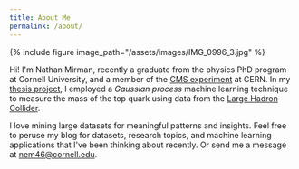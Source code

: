 ```yaml
---
title: About Me
permalink: /about/
---
```


{% include figure image_path="/assets/images/IMG_0996_3.jpg" %}

Hi!  I'm Nathan Mirman, recently a graduate from the physics PhD program at Cornell University, and a member of the [CMS experiment](https://cms.cern) at CERN.  In my [thesis project][topmass], I employed a *Gaussian process* machine learning technique to measure the mass of the top quark using data from the [Large Hadron Collider](https://en.wikipedia.org/wiki/Large_Hadron_Collider).

I love mining large datasets for meaningful patterns and insights.  Feel free to peruse my blog for datasets, research topics, and machine learning applications that I've been thinking about recently.  Or send me a message at [nem46@cornell.edu](mailto:nem46@cornell.edu).

[topmass]: https://arxiv.org/abs/1704.06142
